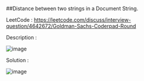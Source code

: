 ##Distance between two strings in a Document String.

LeetCode : https://leetcode.com/discuss/interview-question/4642672/Goldman-Sachs-Coderpad-Round

Description :

![image](https://github.com/user-attachments/assets/e3459518-2389-4003-a0fd-3f818bc5ea78)

Solution :

![image](https://github.com/user-attachments/assets/084b85ca-db92-4ab7-88ce-eb9945907c3d)

